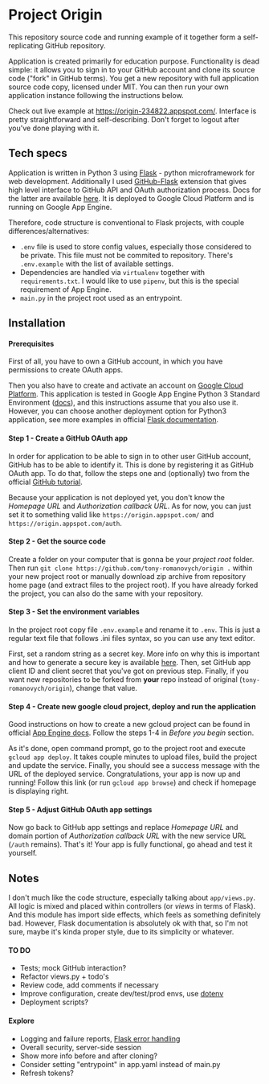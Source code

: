# Project Origin

This repository source code and running example of it together form a self-replicating GitHub repository.

Application is created primarily for education purpose. Functionality is dead simple: it allows you to sign in
to your GitHub account and clone its source code ("fork" in GitHub terms). You get a new repository with full
application source code copy, licensed under MIT. You can then run your own application instance following the
instructions below.

Check out live example at https://origin-234822.appspot.com/. Interface is pretty straightforward and self-describing.
Don't forget to logout after you've done playing with it.


## Tech specs


Application is written in Python 3 using [Flask](http://flask.pocoo.org/) - python microframework for web development.
Additionally I used [GitHub-Flask](https://github-flask.readthedocs.io/en/latest/) extension that gives
high level interface to GitHub API and OAuth authorization process. Docs for the latter are available
[here](https://developer.github.com/apps/building-oauth-apps/authorizing-oauth-apps/). It is deployed to
Google Cloud Platform and is running on Google App Engine.

Therefore, code structure is conventional to Flask projects, with couple differences/alternatives:
- `.env` file is used to store config values, especially those considered to be private. This file must not be
  commited to repository. There's `.env.example` with the list of available settings.
- Dependencies are handled via `virtualenv` together with `requirements.txt`. I would like to use `pipenv`,
  but this is the special requirement of App Engine.
- `main.py` in the project root used as an entrypoint.


## Installation


#### Prerequisites
First of all, you have to own a GitHub account, in which you have permissions to create OAuth apps.

Then you also have to create and activate an account on [Google Cloud Platform](https://cloud.google.com/).
This application is tested in Google App Engine Python 3 Standard Environment
([docs](https://cloud.google.com/appengine/docs/standard/python3/)),
and this instructions assume that you also use it. However, you can choose another deployment option for Python3
application, see more examples in official [Flask documentation](http://flask.pocoo.org/docs/1.0/deploying/).

#### Step 1 - Create a GitHub OAuth app
In order for application to be able to sign in to other user GitHub account, GitHub has to be able to identify it.
This is done by registering it as GitHub OAuth app. To do that, follow the steps one and (optionally) two from the
official [GitHub tutorial](https://developer.github.com/apps/building-oauth-apps/).

Because your application is not deployed yet, you don't know the _Homepage URL_ and _Authorization callback URL_.
As for now, you can just set it to something valid like `https://origin.appspot.com/` and `https://origin.appspot.com/auth`.

#### Step 2 - Get the source code
Create a folder on your computer that is gonna be your _project root_ folder.
Then run `git clone https://github.com/tony-romanovych/origin .` within your new project root or manually download
zip archive from repository home page (and extract files to the project root). If you have already forked the project,
you can also do the same with your repository.

#### Step 3 - Set the environment variables
In the project root copy file `.env.example` and rename it to `.env`. This is just a regular text file that follows
.ini files syntax, so you can use any text editor.

First, set a random string as a secret key. More info on why this is important and how to generate a secure key is
available [here](http://flask.pocoo.org/docs/1.0/quickstart/#sessions). Then, set GitHub app client ID and client secret
that you've got on previous step. Finally, if you want new repositories to be forked from **your** repo instead of
original (`tony-romanovych/origin`), change that value.

#### Step 4 - Create new google cloud project, deploy and run the application
Good instructions on how to create a new gcloud project can be found in official
[App Engine docs](https://cloud.google.com/appengine/docs/standard/python3/quickstart).
Follow the steps 1-4 in _Before you begin_ section.

As it's done, open command prompt, go to the project root and execute `gcloud app deploy`. It takes couple minutes to
upload files, build the project and update the service. Finally, you should see a success message with the URL of
the deployed service. Congratulations, your app is now up and running! Follow this link (or run `gcloud app browse`)
and check if homepage is displaying right.

#### Step 5 - Adjust GitHub OAuth app settings
Now go back to GitHub app settings and replace _Homepage URL_ and domain portion of _Authorization callback URL_
with the new service URL (`/auth` remains). That's it! Your app is fully functional, go ahead and test it yourself.


## Notes


I don't much like the code structure, especially talking about `app/views.py`. All logic is mixed and placed within
controllers (or *views* in terms of Flask). And this module has import side effects, which feels as something definitely
bad. However, Flask documentation is absolutely ok with that, so I'm not sure, maybe it's kinda proper style, due to
its simplicity or whatever.

#### TO DO
- Tests; mock GitHub interaction?
- Refactor views.py + todo's
- Review code, add comments if necessary
- Improve configuration, create dev/test/prod envs,
  use [dotenv](http://flask.pocoo.org/docs/1.0/cli/#environment-variables-from-dotenv)
- Deployment scripts?

#### Explore
- Logging and failure reports, [Flask error handling](http://flask.pocoo.org/docs/1.0/errorhandling/)
- Overall security, server-side session
- Show more info before and after cloning?
- Consider setting "entrypoint" in app.yaml instead of main.py
- Refresh tokens?
